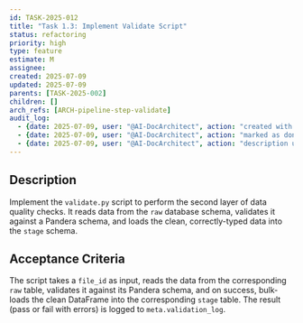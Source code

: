 ```yaml
---
id: TASK-2025-012
title: "Task 1.3: Implement Validate Script"
status: refactoring
priority: high
type: feature
estimate: M
assignee:
created: 2025-07-09
updated: 2025-07-09
parents: [TASK-2025-002]
children: []
arch_refs: [ARCH-pipeline-step-validate]
audit_log:
  - {date: 2025-07-09, user: "@AI-DocArchitect", action: "created with status backlog"}
  - {date: 2025-07-09, user: "@AI-DocArchitect", action: "marked as done (validate.py implemented)"}
  - {date: 2025-07-09, user: "@AI-DocArchitect", action: "description updated to reflect refactoring to DB-centric flow"}
---
```

## Description
Implement the `validate.py` script to perform the second layer of data quality checks. It reads data from the `raw` database schema, validates it against a Pandera schema, and loads the clean, correctly-typed data into the `stage` schema.

## Acceptance Criteria
The script takes a `file_id` as input, reads the data from the corresponding `raw` table, validates it against its Pandera schema, and on success, bulk-loads the clean DataFrame into the corresponding `stage` table. The result (pass or fail with errors) is logged to `meta.validation_log`. 
